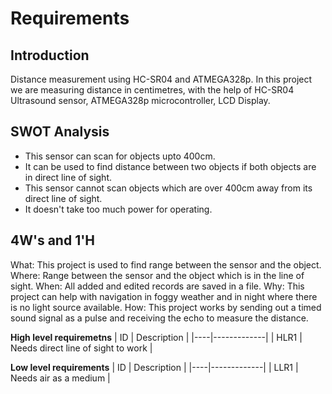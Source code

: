 # Requirements
## Introduction
Distance measurement using HC-SR04 and ATMEGA328p. In this project we are measuring distance in centimetres, with the help of HC-SR04 Ultrasound sensor, ATMEGA328p microcontroller, LCD Display.

## SWOT Analysis
-   This sensor can scan for objects upto 400cm.
-   It can be used to find distance between two objects if both objects are in direct line of sight.
-   This sensor cannot scan objects which are over 400cm away from its direct line of sight.
-   It doesn't take too much power for operating.

## 4W's and 1'H
What: This project is used to find range between the sensor and the object.
Where: Range between the sensor and the object which is in the line of sight.
When: All added and edited records are saved in a file.
Why: This project can help with navigation in foggy weather and in night where there is no light source available.
How: This project works by sending out a timed sound signal as a pulse and receiving the echo to measure the distance.

__High level requiremetns__
| ID | Description |
|----|-------------|
| HLR1 | Needs direct line of sight to work | 

__Low level requirements__
| ID | Description |
|----|-------------|
| LLR1 | Needs air as a medium |
